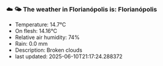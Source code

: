 ### ☁️ 🌤️  The weather in Florianópolis is: Florianópolis

- Temperature: 14.7°C
- On flesh: 14.16°C
- Relative air humidity: 74%
- Rain: 0.0 mm
- Description: Broken clouds
- last updated: 2025-06-10T21:17:24.288372
